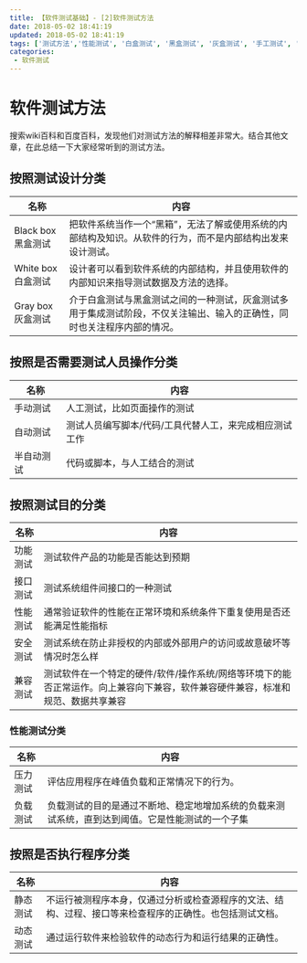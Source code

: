 ```yaml
---
title: 【软件测试基础】- [2]软件测试方法
date: 2018-05-02 18:41:19
updated: 2018-05-02 18:41:19
tags: ['测试方法','性能测试', '白盒测试', '黑盒测试', '灰盒测试', '手工测试', '自动测试', '功能测试', '接口测试', '安全测试', '兼容测试', '静态测试', '动态测试']
categories: 
 - 软件测试
---
```


# 软件测试方法

搜索wiki百科和百度百科，发现他们对测试方法的解释相差非常大。结合其他文章，在此总结一下大家经常听到的测试方法。

## 按照测试设计分类

| 名称              | 内容                                                                                                                     |
| ----------------- | ------------------------------------------------------------------------------------------------------------------------ |
| Black box黑盒测试 | 把软件系统当作一个“黑箱”，无法了解或使用系统的内部结构及知识。从软件的行为，而不是内部结构出发来设计测试。               |
| White box白盒测试 | 设计者可以看到软件系统的内部结构，并且使用软件的内部知识来指导测试数据及方法的选择。                                     |
| Gray box灰盒测试  | 介于白盒测试与黑盒测试之间的一种测试，灰盒测试多用于集成测试阶段，不仅关注输出、输入的正确性，同时也关注程序内部的情况。 |

## 按照是否需要测试人员操作分类

| 名称       | 内容                                                   |
| ---------- | ------------------------------------------------------ |
| 手动测试   | 人工测试，比如页面操作的测试                           |
| 自动测试   | 测试人员编写脚本/代码/工具代替人工，来完成相应测试工作 |
| 半自动测试 | 代码或脚本，与人工结合的测试                           |

## 按照测试目的分类

| 名称     | 内容                                                                                              |
| -------- | ------------------------------------------------------------------------------------------------- |
| 功能测试 | 测试软件产品的功能是否能达到预期                                                                  |
| 接口测试 | 测试系统组件间接口的一种测试                                                                      |
| 性能测试 | 通常验证软件的性能在正常环境和系统条件下重复使用是否还能满足性能指标                            |
| 安全测试 | 测试系统在防止非授权的内部或外部用户的访问或故意破坏等情况时怎么样                                |
| 兼容测试 | 测试软件在一个特定的硬件/软件/操作系统/网络等环境下的能否正常运作。向上兼容向下兼容，软件兼容硬件兼容，标准和规范、数据共享兼容 |

### 性能测试分类

| 名称     | 内容                                                                                               |
| -------- | -------------------------------------------------------------------------------------------------- |
| 压力测试 | 评估应用程序在峰值负载和正常情况下的行为。                                                         |
| 负载测试 | 负载测试的目的是通过不断地、稳定地增加系统的负载来测试系统，直到达到阈值。它是性能测试的一个子集 |

## 按照是否执行程序分类

| 名称     | 内容                                                                                                     |
| -------- | -------------------------------------------------------------------------------------------------------- |
| 静态测试 | 不运行被测程序本身，仅通过分析或检查源程序的文法、结构、过程、接口等来检查程序的正确性。也包括测试文档。 |
| 动态测试 | 通过运行软件来检验软件的动态行为和运行结果的正确性。                                                     |
